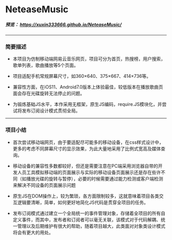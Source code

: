 # NeteaseMusic
##### 预览： https://xuxin333666.github.io/NeteaseMusic/
*****
### 简要描述
- 本项目为仿制移动端网易云音乐网页，项目可分为首页，热搜榜，用户搜索，歌单列表，歌曲播放等5个页面。

- 项目适配手机常规屏幕尺寸，如360×640、375×667、414×736等。
- 兼容性方面，在iOS11、Android7.0版本上体验最佳，较低版本在播放歌曲页面会存在光碟旋转无法停止的问题。
- 为锻炼基础JS水平，本作采用无框架，原生JS编码，require.JS模块化，并尝试将发布订阅设计模式贯彻全局。
****
### 项目小结
- 首次尝试移动端网页，由于要适配尽可能多的移动设备，在css样式设计中，更多的考虑不同屏幕尺寸的显示效果，为此大量地采用了比例式宽高及媒体查询。

- 移动设备的兼容性多数都较好，但还是需要注意在PC端采用浏览器自带的开发人员工具模拟移动端的页面展示与实际的移动设备页面展示还是存在些许不同（如播放光碟的旋转与暂停），必要的时候需要通过能力检测或客户端检测来解决不同设备的页面展示问题
- 原生JS在DOM操作上，较为繁琐，各方面限制较多，这就意味着项目各类交互逻辑要清晰，简单，如何更好地简化JS代码是贯穿全项目的任务。
- 发布订阅模式通过建立一个全局统一的事件管理对象，存储着全项目的所有自定义事件，而其中，发布者和订阅者可以毫无关联，该模式对于代码解耦、统一管理以及后期维护有很大的帮助，随着项目越大，此类面对对象类设计模式将会有更大的用处。
